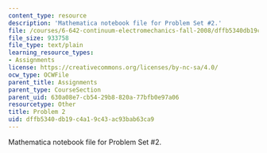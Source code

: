 ```yaml
---
content_type: resource
description: 'Mathematica notebook file for Problem Set #2.'
file: /courses/6-642-continuum-electromechanics-fall-2008/dffb5340db19c4a19c43ac93bab63ca9_PS1_Prob_2_mz_2.nb
file_size: 933758
file_type: text/plain
learning_resource_types:
- Assignments
license: https://creativecommons.org/licenses/by-nc-sa/4.0/
ocw_type: OCWFile
parent_title: Assignments
parent_type: CourseSection
parent_uid: 630a08e7-cb54-29b8-820a-77bfb0e97a06
resourcetype: Other
title: Problem 2
uid: dffb5340-db19-c4a1-9c43-ac93bab63ca9
---
```

Mathematica notebook file for Problem Set #2.